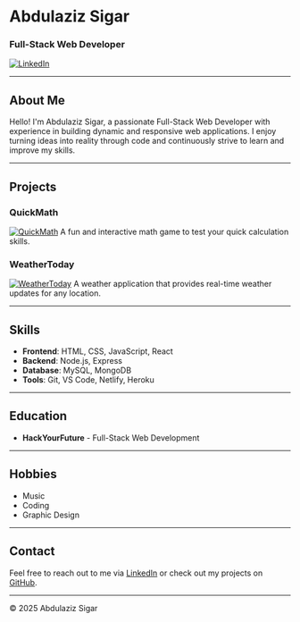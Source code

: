# Abdulaziz Sigar
### Full-Stack Web Developer

[![LinkedIn](https://img.shields.io/badge/LinkedIn-Abdulaziz_Sigar-blue?style=flat-square&logo=linkedin)](https://www.linkedin.com/in/aziz-sigar-5009611b2/)


---

## About Me
Hello! I'm Abdulaziz Sigar, a passionate Full-Stack Web Developer with experience in building dynamic and responsive web applications. I enjoy turning ideas into reality through code and continuously strive to learn and improve my skills.

---

## Projects

### QuickMath
[![QuickMath](https://img.shields.io/badge/QuickMath-Live-green?style=flat-square)](https://azizsigar.github.io/randomquickmath/)
A fun and interactive math game to test your quick calculation skills.

### WeatherToday
[![WeatherToday](https://img.shields.io/badge/WeatherToday-Live-green?style=flat-square)](https://dynamic-tartufo-da50af.netlify.app/)
A weather application that provides real-time weather updates for any location.

---

## Skills
- **Frontend**: HTML, CSS, JavaScript, React
- **Backend**: Node.js, Express
- **Database**: MySQL, MongoDB
- **Tools**: Git, VS Code, Netlify, Heroku

---

## Education
- **HackYourFuture** - Full-Stack Web Development
---

## Hobbies
- Music
- Coding
- Graphic Design

---

## Contact
Feel free to reach out to me via [LinkedIn](https://www.linkedin.com/in/aziz-sigar-5009611b2/) or check out my projects on [GitHub](https://github.com/azizsigar).

---

© 2025 Abdulaziz Sigar
